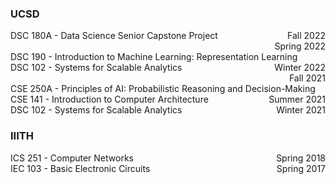 ### UCSD
<div style="margin-top: fill">
<span style="float: right;">Fall 2022</span> 
<span style="float: left;">DSC 180A - Data Science Senior Capstone Project</span>
<div style="clear:both;"></div>
</div>
<div>
<span style="float: right;">Spring 2022</span> 
<span style="float: left;">DSC 190 - Introduction to Machine Learning: Representation Learning</span>
<div style="clear:both;"></div>
</div>
<div>
<span style="float: right;">Winter 2022</span> 
<span style="float: left;">DSC 102 - Systems for Scalable Analytics</span>
<div style="clear:both;"></div>
</div>
<div>
<span style="float: right;">Fall 2021</span> 
<span style="float: left;">CSE 250A - Principles of AI: Probabilistic Reasoning and Decision-Making</span>
<div style="clear:both;"></div>
</div>
<div>
<span style="float: right;">Summer 2021</span> 
<span style="float: left;">CSE 141 - Introduction to Computer Architecture</span>
<div style="clear:both;"></div>
</div>
<div>
<span style="float: right;">Winter 2021</span> 
<span style="float: left;">DSC 102 - Systems for Scalable Analytics</span>
<div style="clear:both;"></div>
</div>

[//]: # (<br/>)

[//]: # (<div><hr style="width:15%; margin-left: auto;margin-right: auto"></div>)
### IIITH
<div>
<span style="float: right;">Spring 2018</span> 
<span style="float: left;">ICS 251 - Computer Networks</span>
<div style="clear:both;"></div>
</div>
<div>
<span style="float: right;">Spring 2017</span> 
<span style="float: left;">IEC 103 - Basic Electronic Circuits</span>
<div style="clear:both;"></div>
</div>